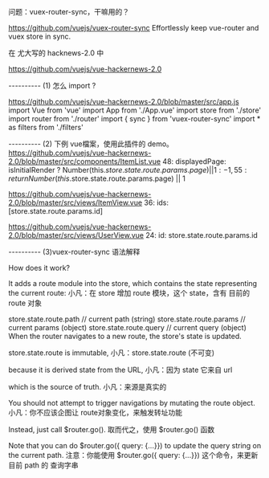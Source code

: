 
问题：vuex-router-sync，干嘛用的？

https://github.com/vuejs/vuex-router-sync
Effortlessly keep vue-router and vuex store in sync.

在 尤大写的 hacknews-2.0 中

https://github.com/vuejs/vue-hackernews-2.0

---------- (1) 怎么 import ? 

https://github.com/vuejs/vue-hackernews-2.0/blob/master/src/app.js
import Vue from 'vue'
import App from './App.vue'
import store from './store'
import router from './router'
import { sync } from 'vuex-router-sync'
import * as filters from './filters'


---------- (2) 下例 vue檔案，使用此插件的 demo。
https://github.com/vuejs/vue-hackernews-2.0/blob/master/src/components/ItemList.vue
48:       displayedPage: isInitialRender ? Number(this.$store.state.route.params.page) || 1 : -1,
55:       return Number(this.$store.state.route.params.page) || 1


https://github.com/vuejs/vue-hackernews-2.0/blob/master/src/views/ItemView.vue
36:     ids: [store.state.route.params.id]

https://github.com/vuejs/vue-hackernews-2.0/blob/master/src/views/UserView.vue
24:     id: store.state.route.params.id


---------- (3)vuex-router-sync 语法解释


How does it work?

It adds a route module into the store, which contains the state representing the current route:
小凡：在 store 增加 route 模块，这个 state，含有 目前的 route 对象

store.state.route.path   // current path (string)
store.state.route.params // current params (object)
store.state.route.query  // current query (object)
When the router navigates to a new route, the store's state is updated.

store.state.route is immutable, 
小凡：store.state.route (不可变)

because it is derived state from the URL, 
小凡：因为 state 它来自 url

which is the source of truth. 
小凡：来源是真实的

You should not attempt to trigger navigations by mutating the route object. 
小凡：你不应该企图让 route对象变化，来触发转址功能

Instead, just call $router.go(). 
取而代之，使用 $router.go() 函数

Note that you can do $router.go({ query: {...}}) to update the query string on the current path.
注意：你能使用 $router.go({ query: {...}}) 这个命令，来更新目前 path 的 查询字串

